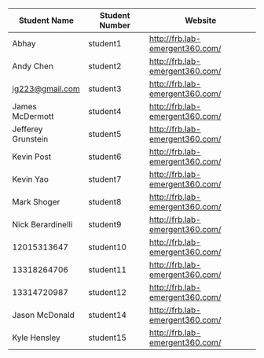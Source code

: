Student Name | Student Number | Website
------------ | ---------------| ----------
Abhay | student1 | http://frb.lab-emergent360.com/
Andy Chen | student2 | http://frb.lab-emergent360.com/
ig223@gmail.com | student3 | http://frb.lab-emergent360.com/
James McDermott | student4 | http://frb.lab-emergent360.com/
Jefferey Grunstein | student5 | http://frb.lab-emergent360.com/
Kevin Post | student6 | http://frb.lab-emergent360.com/
Kevin Yao | student7 | http://frb.lab-emergent360.com/
Mark Shoger | student8 | http://frb.lab-emergent360.com/
Nick Berardinelli | student9 | http://frb.lab-emergent360.com/
12015313647 | student10 | http://frb.lab-emergent360.com/
13318264706 | student11 | http://frb.lab-emergent360.com/
13314720987 | student12 | http://frb.lab-emergent360.com/
Jason McDonald | student14 | http://frb.lab-emergent360.com/
Kyle Hensley | student15 | http://frb.lab-emergent360.com/
